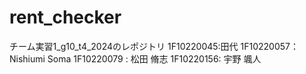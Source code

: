# rent_checker
チーム実習1_g10_t4_2024のレポジトリ
1F10220045:田代
1F10220057：Nishiumi Soma
1F10220079 : 松田 脩志
1F10220156: 宇野 颯人
